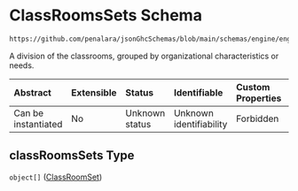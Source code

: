 # ClassRoomsSets Schema

```txt
https://github.com/penalara/jsonGhcSchemas/blob/main/schemas/engine/engineSpecification.schema.json#/properties/classRoomsSets
```

A division of the classrooms, grouped by organizational characteristics or needs.

| Abstract            | Extensible | Status         | Identifiable            | Custom Properties | Additional Properties | Access Restrictions | Defined In                                                                                               |
| :------------------ | :--------- | :------------- | :---------------------- | :---------------- | :-------------------- | :------------------ | :------------------------------------------------------------------------------------------------------- |
| Can be instantiated | No         | Unknown status | Unknown identifiability | Forbidden         | Allowed               | none                | [engineSpecification.schema.json\*](../../../out/engineSpecification.schema.json "open original schema") |

## classRoomsSets Type

`object[]` ([ClassRoomSet](enginespecification-properties-classroomssets-classroomset.md))
